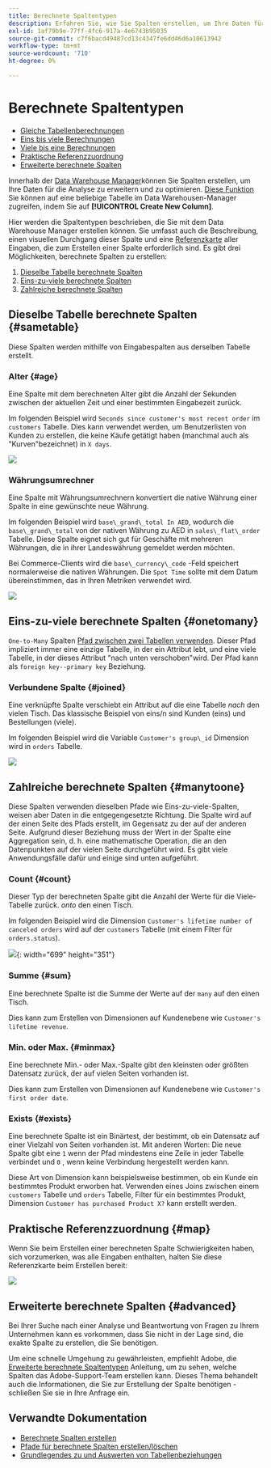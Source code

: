 ```yaml
---
title: Berechnete Spaltentypen
description: Erfahren Sie, wie Sie Spalten erstellen, um Ihre Daten für die Analyse zu erweitern und zu optimieren.
exl-id: 1af79b9e-77ff-4fc6-917a-4e6743b95035
source-git-commit: c7f6bacd49487cd13c4347fe6dd46d6a10613942
workflow-type: tm+mt
source-wordcount: '710'
ht-degree: 0%

---
```


# Berechnete Spaltentypen

* [Gleiche Tabellenberechnungen](#sametable)
* [Eins bis viele Berechnungen](#onetomany)
* [Viele bis eine Berechnungen](#manytoone)
* [Praktische Referenzzuordnung](#map)
* [Erweiterte berechnete Spalten](#advanced)

Innerhalb der [Data Warehouse Manager](../data-warehouse-mgr/tour-dwm.md)können Sie Spalten erstellen, um Ihre Daten für die Analyse zu erweitern und zu optimieren. [Diese Funktion](../data-warehouse-mgr/creating-calculated-columns.md) Sie können auf eine beliebige Tabelle im Data Warehousen-Manager zugreifen, indem Sie auf **[!UICONTROL Create New Column]**.

Hier werden die Spaltentypen beschrieben, die Sie mit dem Data Warehouse Manager erstellen können. Sie umfasst auch die Beschreibung, einen visuellen Durchgang dieser Spalte und eine [Referenzkarte](#map) aller Eingaben, die zum Erstellen einer Spalte erforderlich sind. Es gibt drei Möglichkeiten, berechnete Spalten zu erstellen:

1. [Dieselbe Tabelle berechnete Spalten](#sametable)
1. [Eins-zu-viele berechnete Spalten](#onetomany)
1. [Zahlreiche berechnete Spalten](#manytoone)

## Dieselbe Tabelle berechnete Spalten {#sametable}

Diese Spalten werden mithilfe von Eingabespalten aus derselben Tabelle erstellt.

### Alter {#age}

Eine Spalte mit dem berechneten Alter gibt die Anzahl der Sekunden zwischen der aktuellen Zeit und einer bestimmten Eingabezeit zurück.

Im folgenden Beispiel wird `Seconds since customer's most recent order` im `customers` Tabelle. Dies kann verwendet werden, um Benutzerlisten von Kunden zu erstellen, die keine Käufe getätigt haben (manchmal auch als &quot;Kurven&quot;bezeichnet) in `X days`.

![](../../assets/age.gif)

### Währungsumrechner

Eine Spalte mit Währungsumrechnern konvertiert die native Währung einer Spalte in eine gewünschte neue Währung.

Im folgenden Beispiel wird `base\_grand\_total In AED`, wodurch die `base\_grand\_total` von der nativen Währung zu AED in `sales\_flat\_order` Tabelle. Diese Spalte eignet sich gut für Geschäfte mit mehreren Währungen, die in ihrer Landeswährung gemeldet werden möchten.

Bei Commerce-Clients wird die `base\_currency\_code` -Feld speichert normalerweise die nativen Währungen. Die `Spot Time` sollte mit dem Datum übereinstimmen, das in Ihren Metriken verwendet wird.

![](../../assets/currency_converter.png)

## Eins-zu-viele berechnete Spalten {#onetomany}

`One-to-Many` Spalten [Pfad zwischen zwei Tabellen verwenden](../../data-analyst/data-warehouse-mgr/create-paths-calc-columns.md). Dieser Pfad impliziert immer eine einzige Tabelle, in der ein Attribut lebt, und eine viele Tabelle, in der dieses Attribut &quot;nach unten verschoben&quot;wird. Der Pfad kann als `foreign key--primary key` Beziehung.

### Verbundene Spalte {#joined}

Eine verknüpfte Spalte verschiebt ein Attribut auf die eine Tabelle *nach* den vielen Tisch. Das klassische Beispiel von eins/n sind Kunden (eins) und Bestellungen (viele).

Im folgenden Beispiel wird die Variable `Customer's group\_id` Dimension wird in `orders` Tabelle.

![](../../assets/joined_column.gif)

## Zahlreiche berechnete Spalten {#manytoone}

Diese Spalten verwenden dieselben Pfade wie Eins-zu-viele-Spalten, weisen aber Daten in die entgegengesetzte Richtung. Die Spalte wird auf der einen Seite des Pfads erstellt, im Gegensatz zu der auf der anderen Seite. Aufgrund dieser Beziehung muss der Wert in der Spalte eine Aggregation sein, d. h. eine mathematische Operation, die an den Datenpunkten auf der vielen Seite durchgeführt wird. Es gibt viele Anwendungsfälle dafür und einige sind unten aufgeführt.

### Count {#count}

Dieser Typ der berechneten Spalte gibt die Anzahl der Werte für die Viele-Tabelle zurück. *onto* den einen Tisch.

Im folgenden Beispiel wird die Dimension `Customer's lifetime number of canceled orders` wird auf der `customers` Tabelle (mit einem Filter für `orders.status`).

![](../../assets/many_to_one.gif){: width=&quot;699&quot; height=&quot;351&quot;}

### Summe {#sum}

Eine berechnete Spalte ist die Summe der Werte auf der `many` auf den einen Tisch.

Dies kann zum Erstellen von Dimensionen auf Kundenebene wie `Customer's lifetime revenue`.

### Min. oder Max. {#minmax}

Eine berechnete Min.- oder Max.-Spalte gibt den kleinsten oder größten Datensatz zurück, der auf vielen Seiten vorhanden ist.

Dies kann zum Erstellen von Dimensionen auf Kundenebene wie `Customer's first order date`.

### Exists {#exists}

Eine berechnete Spalte ist ein Binärtest, der bestimmt, ob ein Datensatz auf einer Vielzahl von Seiten vorhanden ist. Mit anderen Worten: Die neue Spalte gibt eine `1` wenn der Pfad mindestens eine Zeile in jeder Tabelle verbindet und `0` , wenn keine Verbindung hergestellt werden kann.

Diese Art von Dimension kann beispielsweise bestimmen, ob ein Kunde ein bestimmtes Produkt erworben hat. Verwenden eines Joins zwischen einem `customers` Tabelle und `orders` Tabelle, Filter für ein bestimmtes Produkt, Dimension `Customer has purchased Product X?` kann erstellt werden.

## Praktische Referenzzuordnung {#map}

Wenn Sie beim Erstellen einer berechneten Spalte Schwierigkeiten haben, sich vorzumerken, was alle Eingaben enthalten, halten Sie diese Referenzkarte beim Erstellen bereit:

![](../../assets/merged_reference_map.png)

## Erweiterte berechnete Spalten {#advanced}

Bei Ihrer Suche nach einer Analyse und Beantwortung von Fragen zu Ihrem Unternehmen kann es vorkommen, dass Sie nicht in der Lage sind, die exakte Spalte zu erstellen, die Sie benötigen.

Um eine schnelle Umgehung zu gewährleisten, empfiehlt Adobe, die [Erweiterte berechnete Spaltentypen](../../data-analyst/data-warehouse-mgr/adv-calc-columns.md) Anleitung, um zu sehen, welche Spalten das Adobe-Support-Team erstellen kann. Dieses Thema behandelt auch die Informationen, die Sie zur Erstellung der Spalte benötigen - schließen Sie sie in Ihre Anfrage ein.

## Verwandte Dokumentation

* [Berechnete Spalten erstellen](../../data-analyst/data-warehouse-mgr/creating-calculated-columns.md)
* [Pfade für berechnete Spalten erstellen/löschen](../../data-analyst/data-warehouse-mgr/create-paths-calc-columns.md)
* [Grundlegendes zu und Auswerten von Tabellenbeziehungen](../../data-analyst/data-warehouse-mgr/table-relationships.md)
